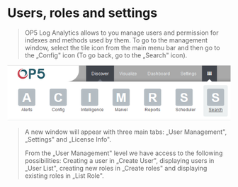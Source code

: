 Users, roles and settings 
==========================

> OP5 Log Analytics allows to you manage users and permission for
> indexes and methods used by them. To go to the management window,
> select the tile icon from the main menu bar and then go to the
> „Config" icon (To go back, go to the „Search" icon).

![](./media/media/image38.png)

> A new window will appear with three main tabs: „User Management",
> „Settings" and „License Info".
>
> From the „User Management" level we have access to the following
> possibilities: Creating a user in „Create User", displaying users in
> „User List", creating new roles in „Create roles" and displaying
> existing roles in „List Role".
